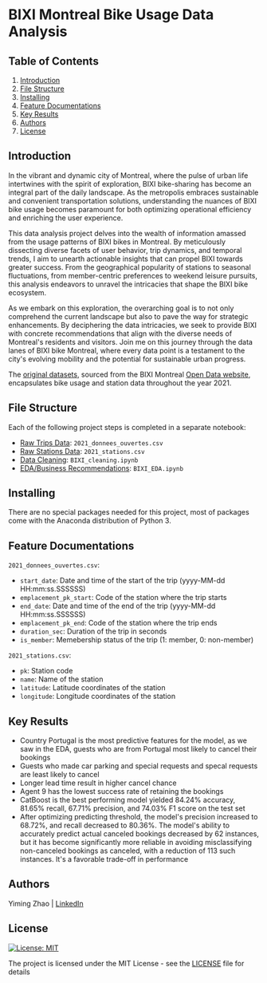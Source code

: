# BIXI Montreal Bike Usage Data Analysis

## Table of Contents
1. [Introduction](#Introduction)
2. [File Structure](#FileStructure)
3. [Installing](#Installing)
4. [Feature Documentations](#FeatureDocumentations)
5. [Key Results](#KeyResults)
6. [Authors](#Authors)
7. [License](#License)

<a name="Introduction"></a>
## Introduction
In the vibrant and dynamic city of Montreal, where the pulse of urban life intertwines with the spirit of exploration, BIXI bike-sharing has become an integral part of the daily landscape. As the metropolis embraces sustainable and convenient transportation solutions, understanding the nuances of BIXI bike usage becomes paramount for both optimizing operational efficiency and enriching the user experience.

This data analysis project delves into the wealth of information amassed from the usage patterns of BIXI bikes in Montreal. By meticulously dissecting diverse facets of user behavior, trip dynamics, and temporal trends, I aim to unearth actionable insights that can propel BIXI towards greater success. From the geographical popularity of stations to seasonal fluctuations, from member-centric preferences to weekend leisure pursuits, this analysis endeavors to unravel the intricacies that shape the BIXI bike ecosystem.

As we embark on this exploration, the overarching goal is to not only comprehend the current landscape but also to pave the way for strategic enhancements. By deciphering the data intricacies, we seek to provide BIXI with concrete recommendations that align with the diverse needs of Montreal's residents and visitors. Join me on this journey through the data lanes of BIXI bike Montreal, where every data point is a testament to the city's evolving mobility and the potential for sustainable urban progress.

The [original datasets](https://s3.ca-central-1.amazonaws.com/cdn.bixi.com/wp-content/uploads/2023/06/Historique-BIXI-2021.zip), sourced from the BIXI Montreal [Open Data website](https://bixi.com/en/open-data), encapsulates bike usage and station data throughout the year 2021.

<a name="FileStructure"></a>
## File Structure
Each of the following project steps is completed in a separate notebook:
- [Raw Trips Data](https://github.com/YimingZ13/BIXI_Montreal_Data_Analysis/blob/main/2021_donnees_ouvertes.csv): `2021_donnees_ouvertes.csv`
- [Raw Stations Data](https://github.com/YimingZ13/BIXI_Montreal_Data_Analysis/blob/main/2021_stations.csv): `2021_stations.csv`
- [Data Cleaning](https://github.com/YimingZ13/BIXI_Montreal_Data_Analysis/blob/main/BIXI_cleaning.ipynb): `BIXI_cleaning.ipynb`
- [EDA/Business Recommendations](https://github.com/YimingZ13/BIXI_Montreal_Data_Analysis/blob/main/BIXI_EDA.ipynb): `BIXI_EDA.ipynb`

<a name="Installing"></a>
## Installing
There are no special packages needed for this project, most of packages come with the Anaconda distribution of Python 3.

<a name="FeatureDocumentations"></a>
## Feature Documentations
`2021_donnees_ouvertes.csv`:
- `start_date`: Date and time of the start of the trip (yyyy-MM-dd HH:mm:ss.SSSSSS)
- `emplacement_pk_start`: Code of the station where the trip starts
- `end_date`: Date and time of the end of the trip (yyyy-MM-dd HH:mm:ss.SSSSSS)
- `emplacement_pk_end`:  Code of the station where the trip ends
- `duration_sec`: Duration of the trip in seconds
- `is_member`: Memebership status of the trip (1: member, 0: non-member)
  
`2021_stations.csv`:
- `pk`: Station code
- `name`: Name of the station
- `latitude`: Latitude coordinates of the station
- `longitude`: Longitude coordinates of the station

<a name="KeyResults"></a>
## Key Results
- Country Portugal is the most predictive features for the model, as we saw in the EDA, guests who are from Portugal most likely to cancel their bookings
- Guests who made car parking and special requests and specal requests are least likely to cancel
- Longer lead time result in higher cancel chance
- Agent 9 has the lowest success rate of retaining the bookings
- CatBoost is the best performing model yielded 84.24% accuracy, 81.65% recall, 67.71% precision, and 74.03% F1 score on the test set
- After optimizing predicting threshold, the model's precision increased to 68.72%, and recall decreased to 80.36%. The model's ability to accurately predict actual canceled bookings decreased by 62 instances, but it has become significantly more reliable in avoiding misclassifying non-canceled bookings as canceled, with a reduction of 113 such instances. It's a favorable trade-off in performance

<a name="Authors"></a>
## Authors
Yiming Zhao | [LinkedIn](https://www.linkedin.com/in/yiming-zhao13/)

<a name="License"></a>
## License
[![License: MIT](https://img.shields.io/badge/License-MIT-yellow.svg)](https://opensource.org/licenses/MIT)

The project is licensed under the MIT License - see the [LICENSE](LICENSE) file for details

